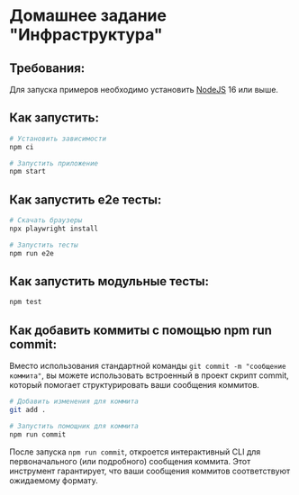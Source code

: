 # Домашнее задание "Инфраструктура"

## Требования:

Для запуска примеров необходимо установить [NodeJS](https://nodejs.org/en/download/) 16 или выше.

## Как запустить:

```sh
# Установить зависимости
npm ci

# Запустить приложение
npm start
```

## Как запустить e2e тесты:

```sh
# Скачать браузеры
npx playwright install

# Запустить тесты
npm run e2e
```

## Как запустить модульные тесты:

```sh
npm test
```

## Как добавить коммиты с помощью npm run commit:

Вместо использования стандартной команды `git commit -m "сообщение коммита"`, вы можете использовать встроенный в проект скрипт commit, который помогает структурировать ваши сообщения коммитов. 

```sh
# Добавить изменения для коммита
git add .

# Запустить помощник для коммита
npm run commit
```

После запуска `npm run commit`, откроется интерактивный CLI для первоначального (или подробного) сообщения коммита. Этот инструмент гарантирует, что ваши сообщения коммитов соответствуют ожидаемому формату.